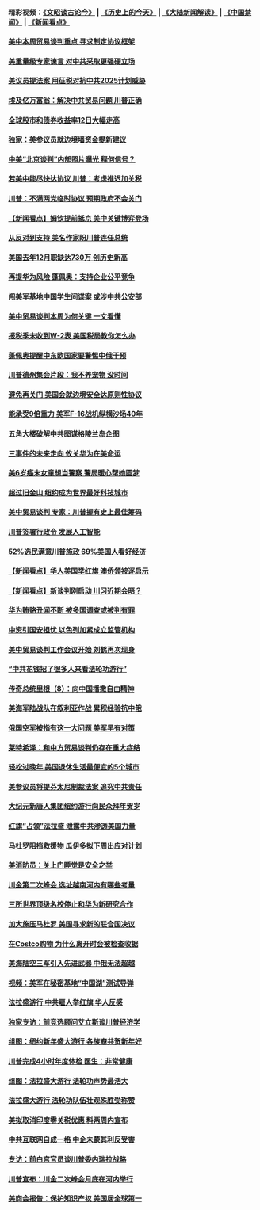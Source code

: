 #### 精彩视频：[《文昭谈古论今》](http://45.76.195.252/wenzhao) | [《历史上的今天》](http://45.76.195.252/today-in-history) | [《大陆新闻解读》](http://45.76.195.252/ntdtv-comedy) | [《中国禁闻》](http://45.76.195.252/ntdtv-news) | [《新闻看点》](http://45.76.195.252/news-insight) 

 #### [美中本周贸易谈判重点 寻求制定协议框架](../pages/nsc412/n11041912.md?t=02131433) 

#### [美重量级专家谏言 对中共采取更强硬立场](../pages/nsc412/n11040358.md?t=02131433) 

#### [美议员提法案 用征税对抗中共2025计划威胁](../pages/nsc412/n11040820.md?t=02131433) 

#### [埃及亿万富翁：解决中共贸易问题 川普正确](../pages/nsc412/n11040351.md?t=02131433) 

#### [全球股市和债券收益率12日大幅走高](../pages/nsc412/n11040548.md?t=02131433) 

#### [独家：美参议员就边境墙资金提新建议](../pages/nsc412/n11040426.md?t=02131433) 

#### [中美“北京谈判”内部照片曝光 释何信号？](../pages/nsc412/n11040032.md?t=02131433) 

#### [若美中能尽快达协议 川普：考虑推迟加关税](../pages/nsc412/n11040298.md?t=02131433) 

#### [川普：不满两党临时协议 预期政府不会关门](../pages/nsc412/n11040382.md?t=02131433) 

#### [【新闻看点】姆钦提前抵京 美中关键博弈登场](../pages/nsc412/n11040007.md?t=02131433) 

#### [从反对到支持 美名作家盼川普连任总统](../pages/nsc412/n11040403.md?t=02131433) 

#### [美国去年12月职缺达730万 创历史新高](../pages/nsc412/n11040252.md?t=02131433) 

#### [再提华为风险 蓬佩奥：支持企业公平竞争](../pages/nsc412/n11040198.md?t=02131433) 

#### [闯美军基地中国学生间谍案 或涉中共公安部](../pages/nsc412/n11040083.md?t=02131433) 

#### [美中贸易谈判本周为何关键 一文看懂](../pages/nsc412/n11040025.md?t=02131433) 

#### [报税季未收到W-2表 美国税局教你怎么办](../pages/nsc412/n11040031.md?t=02131433) 

#### [蓬佩奥提醒中东欧国家要警惕中俄干预](../pages/nsc412/n11039745.md?t=02131433) 

#### [川普德州集会片段：我不养宠物 没时间](../pages/nsc412/n11039218.md?t=02131433) 

#### [避免再关门 美国会就边境安全达原则性协议](../pages/nsc412/n11039556.md?t=02131433) 

#### [能承受9倍重力 美军F-16战机纵横沙场40年](../pages/nsc412/n11039432.md?t=02131433) 

#### [五角大楼破解中共图谋格陵兰岛企图](../pages/nsc412/n11038368.md?t=02131433) 

#### [三事件的未来走向 攸关华为在美命运](../pages/nsc412/n11038473.md?t=02131433) 

#### [美6岁癌末女童想当警察 警局暖心帮她圆梦](../pages/nsc412/n11039117.md?t=02131433) 

#### [超过旧金山 纽约成为世界最好科技城市](../pages/nsc412/n11038537.md?t=02131433) 

#### [美中贸易谈判 专家：川普握有史上最佳筹码](../pages/nsc412/n11038534.md?t=02131433) 

#### [川普签署行政令 发展人工智能](../pages/nsc412/n11038189.md?t=02131433) 

#### [52%选民满意川普施政 69%美国人看好经济](../pages/nsc412/n11038428.md?t=02131433) 

#### [【新闻看点】华人美国举红旗 澳侨领被逐启示](../pages/nsc412/n11038210.md?t=02131433) 

#### [【新闻看点】新谈判刚启动 川习近期会晤？](../pages/nsc412/n11037934.md?t=02131433) 

#### [华为贿赂丑闻不断 被多国调查或被判有罪](../pages/nsc412/n11038028.md?t=02131433) 

#### [中资引国安担忧 以色列加紧成立监管机构](../pages/nsc412/n11037999.md?t=02131433) 

#### [美中贸易谈判工作会议开始 刘鹤再次现身](../pages/nsc412/n11037952.md?t=02131433) 

#### [“中共花钱招了很多人来看法轮功游行”](../pages/nsc412/n11035086.md?t=02131433) 

#### [传奇总统里根（8）：向中国播撒自由精神](../pages/nsc412/n11031942.md?t=02131433) 

#### [美海军陆战队在叙利亚作战 累积经验抗中俄](../pages/nsc412/n11037435.md?t=02131433) 

#### [俄国空军被指有这一大问题 美军早有对策](../pages/nsc412/n11036963.md?t=02131433) 

#### [莱特希泽：和中方贸易谈判仍存在重大症结](../pages/nsc412/n11036185.md?t=02131433) 

#### [轻松过晚年 美国退休生活最便宜的5个城市](../pages/nsc412/n11029797.md?t=02131433) 

#### [美参议员将提芬太尼制裁法案 追究中共责任](../pages/nsc412/n11036127.md?t=02131433) 

#### [大纪元新唐人集团纽约游行向民众拜年贺岁](../pages/nsc412/n11036091.md?t=02131433) 

#### [红旗“占领”法拉盛 泄露中共渗透美国力量](../pages/nsc412/n11035177.md?t=02131433) 

#### [马杜罗阻挡救援物 瓜伊多拟下周出应对计划](../pages/nsc412/n11035966.md?t=02131433) 

#### [美消防员：关上门睡觉是安全之举](../pages/nsc412/n11035932.md?t=02131433) 

#### [川金第二次峰会 选址越南河内有哪些考量](../pages/nsc412/n11034808.md?t=02131433) 

#### [三所世界顶级名校停止和华为新研究合作](../pages/nsc412/n11034829.md?t=02131433) 

#### [加大施压马杜罗 美国寻求新的联合国决议](../pages/nsc412/n11035619.md?t=02131433) 

#### [在Costco购物 为什么离开时会被检查收据](../pages/nsc412/n11029636.md?t=02131433) 

#### [美海陆空三军引入先进武器 中俄无法超越](../pages/nsc412/n11019720.md?t=02131433) 

#### [视频：美军在秘密基地“中国湖”测试导弹](../pages/nsc412/n11035439.md?t=02131433) 

#### [法拉盛游行 中共雇人举红旗 华人反感](../pages/nsc412/n11035206.md?t=02131433) 

#### [独家专访：前竞选顾问艾立斯谈川普经济学](../pages/nsc412/n11034992.md?t=02131433) 

#### [组图：纽约新年盛大游行 各族裔共贺新年好](../pages/nsc412/n11034920.md?t=02131433) 

#### [川普完成4小时年度体检 医生：非常健康](../pages/nsc412/n11034715.md?t=02131433) 

#### [组图：法拉盛大游行 法轮功声势最浩大](../pages/nsc412/n11034814.md?t=02131433) 

#### [法拉盛大游行 法轮功队伍壮观殊胜受称赞](../pages/nsc412/n11034852.md?t=02131433) 

#### [美拟取消印度零关税优惠 料两周内宣布](../pages/nsc412/n11034785.md?t=02131433) 

#### [中共互联网自成一格 中企未蒙其利反受害](../pages/nsc412/n11034725.md?t=02131433) 

#### [专访：前白宫官员谈川普委内瑞拉战略](../pages/nsc412/n11032742.md?t=02131433) 

#### [川普宣布：川金二次峰会月底在河内举行](../pages/nsc412/n11034200.md?t=02131433) 

#### [美商会报告：保护知识产权 美国居全球第一](../pages/nsc412/n11033507.md?t=02131433) 

